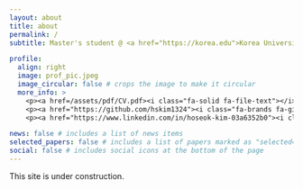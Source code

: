```yaml
---
layout: about
title: about
permalink: /
subtitle: Master's student @ <a href="https://korea.edu">Korea University</a><br><a href="http://smrl.korea.ac.kr">SoC and Microprocessor Reseach Laboratory [SMRL]</a>

profile:
  align: right
  image: prof_pic.jpeg
  image_circular: false # crops the image to make it circular
  more_info: >
    <p><a href=/assets/pdf/CV.pdf><i class="fa-solid fa-file-text"></i></p>
    <p><a href="https://github.com/hskim1324"><i class="fa-brands fa-github"></i></a></p>
    <p><a href="https://www.linkedin.com/in/hoseok-kim-03a6352b0"><i class="fab fa-linkedin-in"></i></a></p>

news: false # includes a list of news items
selected_papers: false # includes a list of papers marked as "selected={true}"
social: false # includes social icons at the bottom of the page
---
```


This site is under construction.
